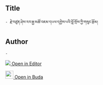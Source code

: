 ## Title
	- རྗེ་བཙུན་ཤེས་རབ་རྒྱ་མཚོ་འཇམ་དཔལ་དགྱེས་པའི་བློ་གྲོས་ཀྱི་གསུང་རྩོམ།

## Author
	- 



[<img src="https://img.icons8.com/color/25/000000/edit-property.png"> Open in Editor](http://editor.openpecha.org/P010794)

[<img width="25" src="https://library.bdrc.io/icons/BUDA-small.svg"> Open in Buda](https://library.bdrc.io/show/bdr:IE0OPP010794)
